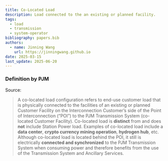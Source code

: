 ```yaml
---
title: Co-Located Load
description: Load connected to the an existing or planned facility.
tags:
  - load
  - transmission
  - system-operator
bibliography: papers.bib
authors:
  - name: Jinning Wang
    url: https://jinningwang.github.io
date: 2025-03-15
last_update: 2025-06-20
---
```


### Definition by PJM

Source: <d-cite key="pjm2024colocated"></d-cite>

> A co-located load configuration refers to end-use customer load that is physically connected to the facilities of an existing or planned Customer Facility on the Interconnection Customer’s side of the Point of Interconnection (“POI”) to the PJM Transmission System (co-located Customer Facility). Co-located load is **distinct** from and does **not** include Station Power load. Examples of co-located load include a **data center**, **crypto currency mining operation**, **hydrogen hub**, etc. Although co-located load is located behind the POI, it still is electrically **connected and synchronized** to the PJM Transmission System when consuming power and therefore benefits from the use of the Transmission System and Ancillary Services.
